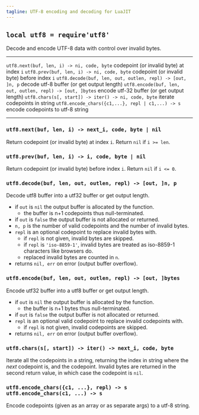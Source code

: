 ```yaml
---
tagline: UTF-8 encoding and decoding for LuaJIT
---
```


## `local utf8 = require'utf8'`

Decode and encode UTF-8 data with control over invalid bytes.

---------------------------------------------------------- --------------------------------------------
`utf8.next(buf, len, i) -> ni, code, byte`                 codepoint (or invalid byte) at index `i`
`utf8.prev(buf, len, i) -> ni, code, byte`                 codepoint (or invalid byte) before index `i`
`utf8.decode(buf, len, out, outlen, repl) -> [out, ]n, p`  decode utf-8 buffer (or get output length)
`utf8.encode(buf, len, out, outlen, repl) -> [out, ]bytes` encode utf-32 buffer (or get output length)
`utf8.chars(s[, start]) -> iter() -> ni, code, byte`       iterate codepoints in string
`utf8.encode_chars({c1,...}, repl | c1,...) -> s`          encode codepoints to utf-8 string
---------------------------------------------------------- --------------------------------------------

### `utf8.next(buf, len, i) -> next_i, code, byte | nil`

Return codepoint (or invalid byte) at index `i`. Return `nil` if `i >= len`.

### `utf8.prev(buf, len, i) -> i, code, byte | nil`

Return codepoint (or invalid byte) before index `i`. Return `nil` if `i <= 0`.

### `utf8.decode(buf, len, out, outlen, repl) -> [out, ]n, p`

Decode utf8 buffer into a utf32 buffer or get output length.

  * if `out` is `nil` the output buffer is allocated by the function.
    * the buffer is n+1 codepoints thus null-terminated.
  * if `out` is `false` the output buffer is not allocated or returned.
  * `n, p` is the number of valid codepoints and the number of invalid bytes.
  * `repl` is an optional codepoint to replace invalid bytes with.
    * if `repl` is not given, invalid bytes are skipped.
    * if `repl` is `'iso-8859-1'`, invalid bytes are treated as iso-8859-1
    characters like browsers do.
    * replaced invalid bytes are counted in `n`.
  * returns `nil, err` on error (output buffer overflow).

### `utf8.encode(buf, len, out, outlen, repl) -> [out, ]bytes`

Encode utf32 buffer into a utf8 buffer or get output length.

  * if `out` is `nil` the output buffer is allocated by the function.
    * the buffer is n+1 bytes thus null-terminated.
  * if `out` is `false` the output buffer is not allocated or returned.
  * `repl` is an optional valid codepoint to replace invalid codepoints with.
    * if `repl` is not given, invalid codepoints are skipped.
  * returns `nil, err` on error (output buffer overflow).

### `utf8.chars(s[, start]) -> iter() -> next_i, code, byte`

Iterate all the codepoints in a string, returning the index in string where
the _next_ codepoint is, and the codepoint. Invalid bytes are returned in
the second return value, in which case the codepoint is `nil`.

### `utf8.encode_chars({c1, ...}, repl) -> s` <br> `utf8.encode_chars(c1, ...) -> s`

Encode codepoints (given as an array or as separate args) to a utf-8 string.
